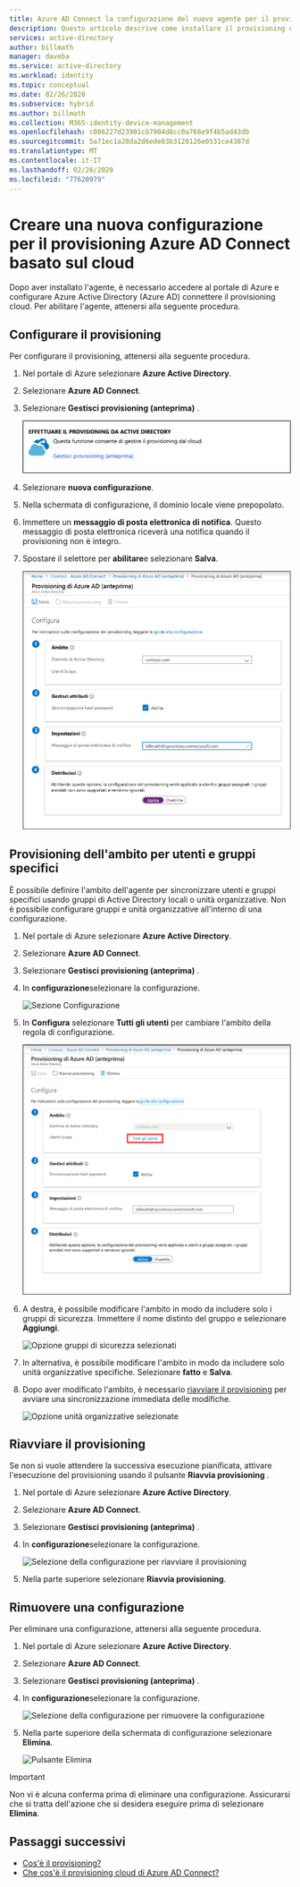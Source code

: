 ```yaml
---
title: Azure AD Connect la configurazione del nuovo agente per il provisioning cloud
description: Questo articolo descrive come installare il provisioning cloud.
services: active-directory
author: billmath
manager: daveba
ms.service: active-directory
ms.workload: identity
ms.topic: conceptual
ms.date: 02/26/2020
ms.subservice: hybrid
ms.author: billmath
ms.collection: M365-identity-device-management
ms.openlocfilehash: c086227d23901cb7904d8cc0a768e9f4b5ad43db
ms.sourcegitcommit: 5a71ec1a28da2d6ede03b3128126e0531ce4387d
ms.translationtype: MT
ms.contentlocale: it-IT
ms.lasthandoff: 02/26/2020
ms.locfileid: "77620979"
---
```

# <a name="create-a-new-configuration-for-azure-ad-connect-cloud-based-provisioning"></a>Creare una nuova configurazione per il provisioning Azure AD Connect basato sul cloud

Dopo aver installato l'agente, è necessario accedere al portale di Azure e configurare Azure Active Directory (Azure AD) connettere il provisioning cloud. Per abilitare l'agente, attenersi alla seguente procedura.

## <a name="configure-provisioning"></a>Configurare il provisioning
Per configurare il provisioning, attenersi alla seguente procedura.

1.  Nel portale di Azure selezionare **Azure Active Directory**.
1.  Selezionare **Azure AD Connect**.
1.  Selezionare **Gestisci provisioning (anteprima)** .

    ![Gestire il provisioning (anteprima)](media/how-to-configure/manage1.png)

1.  Selezionare **nuova configurazione**.
1.  Nella schermata di configurazione, il dominio locale viene prepopolato.
1.  Immettere un **messaggio di posta elettronica di notifica**. Questo messaggio di posta elettronica riceverà una notifica quando il provisioning non è integro.
1.  Spostare il selettore per **abilitare**e selezionare **Salva**.

    ![Provisioning di Azure AD (anteprima)](media/tutorial-single-forest/configure2.png)

## <a name="scope-provisioning-to-specific-users-and-groups"></a>Provisioning dell'ambito per utenti e gruppi specifici
È possibile definire l'ambito dell'agente per sincronizzare utenti e gruppi specifici usando gruppi di Active Directory locali o unità organizzative. Non è possibile configurare gruppi e unità organizzative all'interno di una configurazione. 

1.  Nel portale di Azure selezionare **Azure Active Directory**.
1.  Selezionare **Azure AD Connect**.
1.  Selezionare **Gestisci provisioning (anteprima)** .
1.  In **configurazione**selezionare la configurazione.

    ![Sezione Configurazione](media/how-to-configure/scope1.png)

1.  In **Configura** selezionare **Tutti gli utenti** per cambiare l'ambito della regola di configurazione.

    ![Opzione tutti gli utenti](media/how-to-configure/scope2.png)

1. A destra, è possibile modificare l'ambito in modo da includere solo i gruppi di sicurezza. Immettere il nome distinto del gruppo e selezionare **Aggiungi**.

    ![Opzione gruppi di sicurezza selezionati](media/how-to-configure/scope3.png)

1.  In alternativa, è possibile modificare l'ambito in modo da includere solo unità organizzative specifiche. Selezionare **fatto** e **Salva**.  
2.  Dopo aver modificato l'ambito, è necessario [riavviare il provisioning](#restart-provisioning) per avviare una sincronizzazione immediata delle modifiche.

    ![Opzione unità organizzative selezionate](media/how-to-configure/scope4.png)


## <a name="restart-provisioning"></a>Riavviare il provisioning 
Se non si vuole attendere la successiva esecuzione pianificata, attivare l'esecuzione del provisioning usando il pulsante **Riavvia provisioning** . 
1.  Nel portale di Azure selezionare **Azure Active Directory**.
1.  Selezionare **Azure AD Connect**.
1.  Selezionare **Gestisci provisioning (anteprima)** .
1.  In **configurazione**selezionare la configurazione.

    ![Selezione della configurazione per riavviare il provisioning](media/how-to-configure/scope1.png)

1.  Nella parte superiore selezionare **Riavvia provisioning**.

## <a name="remove-a-configuration"></a>Rimuovere una configurazione
Per eliminare una configurazione, attenersi alla seguente procedura.

1.  Nel portale di Azure selezionare **Azure Active Directory**.
1.  Selezionare **Azure AD Connect**.
1.  Selezionare **Gestisci provisioning (anteprima)** .
1.  In **configurazione**selezionare la configurazione.

    ![Selezione della configurazione per rimuovere la configurazione](media/how-to-configure/scope1.png)

1.  Nella parte superiore della schermata di configurazione selezionare **Elimina**.

    ![Pulsante Elimina](media/how-to-configure/remove1.png)

>[!IMPORTANT]
>Non vi è alcuna conferma prima di eliminare una configurazione. Assicurarsi che si tratta dell'azione che si desidera eseguire prima di selezionare **Elimina**.


## <a name="next-steps"></a>Passaggi successivi 

- [Cos'è il provisioning?](what-is-provisioning.md)
- [Che cos'è il provisioning cloud di Azure AD Connect?](what-is-cloud-provisioning.md)

